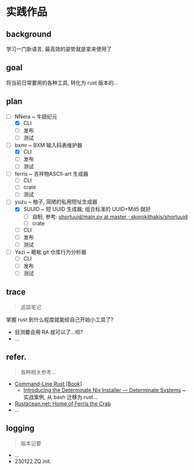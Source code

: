 # 实践作品

## background
学习一门新语言, 最高效的姿势就是拿来使用了

## goal
将当前日常要用的各种工具, 转化为 rust 版本的...


## plan

- [ ] NNera ~ 牛妞纪元
    - [x] CLI
    - [ ] 发布
    - [ ] 测试
- [ ] bxmr ~ BXM 输入码表维护器
    - [x] CLI
    - [ ] 发布
    - [ ] 测试
- [ ] ferris ~ 吉祥物ASCII-art 生成器
    - [ ] CLI
    - [ ] crate
    - [ ] 测试
- [ ] yuzu ~ 柚子, 简陋的私用短址生成器
    - [x] SUUID ~ 短 UUID 生成器; 组合标准的 UUID+Md5 就好
        - [ ] 自制, 参考: [shortuuid/main.py at master · skorokithakis/shortuuid](https://github.com/skorokithakis/shortuuid/blob/master/shortuuid/main.py)
        - [ ] crate
    - [ ] CLI
    - [ ] 发布
    - [ ] 测试
- [ ] Yazi ~ 睚眦 git 仓库行为分析器
    - [ ] CLI
    - [ ] 发布
    - [ ] 测试

## trace
> 追踪笔记

掌握 rust 到什么程度就能给自己开始小工具了?

- 目测嘦会用 RA 就可以了...呗?
- ...


## refer.
> 各种相关参考...

- [Command-Line Rust \[Book\]](https://www.oreilly.com/library/view/command-line-rust/9781098109424/)
    - [Introducing the Determinate Nix Installer — Determinate Systems](https://determinate.systems/posts/determinate-nix-installer) ~ 实战案例, 从 bash 迁移为 rust...
- [Rustacean.net: Home of Ferris the Crab](https://rustacean.net/)
- ...


## logging
> 版本记要

- ...
- 230122 ZQ init.


